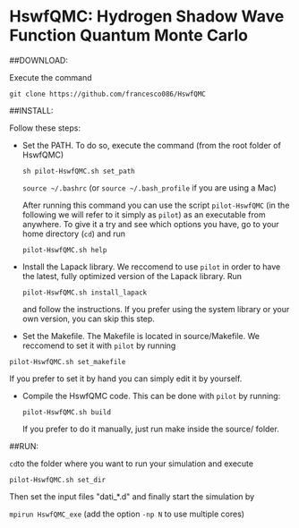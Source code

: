 # HswfQMC: Hydrogen Shadow Wave Function Quantum Monte Carlo


##DOWNLOAD:

Execute the command

  `git clone https://github.com/francesco086/HswfQMC`


##INSTALL:

Follow these steps:

* Set the PATH. To do so, execute the command (from the root folder of HswfQMC)

  `sh pilot-HswfQMC.sh set_path`
  
  `source ~/.bashrc` (or `source ~/.bash_profile` if you are using a Mac)

  After running this command you can use the script `pilot-HswfQMC` (in the following we will refer to it simply as `pilot`) as an executable from anywhere. To give it a try and see which options you have, go to your home directory (`cd`) and run
  
  `pilot-HswfQMC.sh help`

* Install the Lapack library. We reccomend to use `pilot` in order to have the latest, fully optimized version of the Lapack library. Run

  `pilot-HswfQMC.sh install_lapack`

  and follow the instructions. If you prefer using the system library or your own version, you can skip this step.
  
* Set the Makefile. The Makefile is located in source/Makefile. We reccomend to set it with `pilot` by running
  
 `pilot-HswfQMC.sh set_makefile`

  If you prefer to set it by hand you can simply edit it by yourself.

* Compile the HswfQMC code. This can be done with `pilot` by running:

  `pilot-HswfQMC.sh build`

  If you prefer to do it manually, just run make inside the source/ folder.


##RUN:

`cd`to the folder where you want to run your simulation and execute

  `pilot-HswfQMC.sh set_dir`

Then set the input files "dati_*.d" and finally start the simulation by

  `mpirun HswfQMC_exe`  (add the option `-np N` to use multiple cores)

